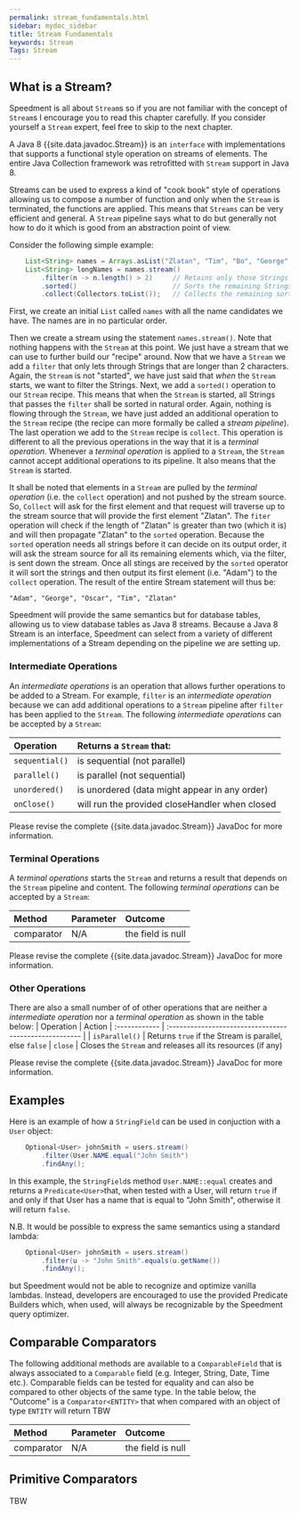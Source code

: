 ```yaml
---
permalink: stream_fundamentals.html
sidebar: mydoc_sidebar
title: Stream Fundamentals
keywords: Stream
Tags: Stream
---
```


## What is a Stream?
Speedment is all about `Stream`s so if you are not familiar with the concept of `Stream`s I encourage you to read this chapter carefully. If you consider yourself a `Stream` expert, feel free to skip to the next chapter.

A Java 8 {{site.data.javadoc.Stream}} is an `interface` with implementations that supports a functional style operation on streams of elements. The entire Java Collection framework was retrofitted with `Stream` support in Java 8.

Streams can be used to express a kind of "cook book" style of operations allowing us to compose a number of function and only when the `Stream` is terminated, the functions are applied. This means that `Streams` can be very efficient and general. A `Stream` pipeline says what to do but generally not how to do it which is good from an abstraction point of view.

Consider the following simple example:

``` java
    List<String> names = Arrays.asList("Zlatan", "Tim", "Bo", "George", "Adam", "Oscar");
    List<String> longNames = names.stream()
        .filter(n -> n.length() > 2)     // Retains only those Strings that are longer than 2 characters (i.e. "Bo" is dropped.
        .sorted()                        // Sorts the remaining Strings in natural order
        .collect(Collectors.toList());   // Collects the remaining sorted Strings in a List
```
First, we create an initial `List` called `names` with all the name candidates we have. The names are in no particular order.

Then we create a stream using the statement `names.stream()`. Note that nothing happens with the `Stream` at this point. We just have
a stream that we can use to further build our "recipe" around. Now that we have a `Stream` we add a `filter` that only lets through Strings
that are longer than 2 characters. Again, the `Stream` is not "started", we have just said that *when* the `Stream` starts, we want to filter
the Strings. Next, we add a `sorted()` operation to our `Stream` recipe. This means that when the `Stream` is started, all Strings that
passes the `filter` shall be sorted in natural order. Again, nothing is flowing through the `Stream`, we have just added an additional operation
to the `Stream` recipe (the recipe can more formally be called a *stream pipeline*). The last operation we add to the `Stream` recipe is `collect`. 
This operation is different to all the previous operations in the way that it is a *terminal operation*. 
Whenever a *terminal operation* is applied to a `Stream`, the `Stream` cannot accept additional operations to its pipeline. It also means that
the `Stream` is started.

It shall be noted that elements in a `Stream` are pulled by the *terminal operation* (i.e. the `collect` operation) and not pushed by the stream source.
So, `Collect` will ask for the first element and that request will traverse up to the stream source that will provide the first element "Zlatan".
The `fiter` operation will check if the length of "Zlatan" is greater than two (which it is) and will then propagate "Zlatan" to the `sorted` operation.
Because the `sorted` operation needs all strings before it can decide on its output order, it will ask the stream source for all its remaining elements
which, via the filter, is sent down the stream. Once all stings are received by the `sorted` operator it will sort the strings and then output
its first element (i.e. "Adam") to the `collect` operation. The result of the entire Stream statement will thus be:

``` shell
"Adam", "George", "Oscar", "Tim", "Zlatan"
```

Speedment will provide the same semantics but for database tables, allowing us to view database tables as Java 8 streams. 
Because a Java 8 Stream is an interface, Speedment can select from a variety of different implementations of a Stream depending 
on the pipeline we are setting up.


### Intermediate Operations
An *intermediate operations* is an operation that allows further operations to be added to a Stream. For example, `filter` is an *intermediate operation* because we can add additional operations to a `Stream` pipeline after `filter` has been applied to the `Stream`.
The following *intermediate operations* can be accepted by a `Stream`:

| Operation         | Returns a `Stream` that:
| :------------     | :----------------------------------------------------- |
| `sequential()`      | is sequential (not parallel)
| `parallel()`        | is parallel (not sequential)
| `unordered()`       | is unordered (data might appear in any order)
| `onClose()`         | will run the provided closeHandler when closed

Please revise the complete {{site.data.javadoc.Stream}} JavaDoc for more information.


### Terminal Operations
A *terminal operations* starts the `Stream` and returns a result that depends on the `Stream` pipeline and content.
The following *terminal operations* can be accepted by a `Stream`:

| Method       | Parameter | Outcome                                                |
| :----------  | :-------- | :----------------------------------------------------- |
| comparator   | N/A       | the field is null                                      |

Please revise the complete {{site.data.javadoc.Stream}} JavaDoc for more information.

### Other Operations
There are also a small number of of other operations that are neither a *intermediate operation* nor a *terminal operation* as shown in the table below:
| Operation         | Action
| :------------     | :----------------------------------------------------- |
| `isParallel()`      | Returns `true` if the Stream is parallel, else `false`
| `close`             | Closes the `Stream` and releases all its resources (if any)

Please revise the complete {{site.data.javadoc.Stream}} JavaDoc for more information.

## Examples

Here is an example of how a `StringField` can be used in conjuction with
a `User` object:

``` java
    Optional<User> johnSmith = users.stream()
        .filter(User.NAME.equal("John Smith")
        .findAny();
```
In this example, the `StringField`s method `User.NAME::equal` creates 
and returns a `Predicate<User>`that, when tested with a User, will 
return `true` if and only if that User has a name that is equal to "John Smith",
otherwise it will return `false`.

N.B. It would be possible to express the same semantics using a standard lambda:
``` java
    Optional<User> johnSmith = users.stream()
        .filter(u -> "John Smith".equals(u.getName())
        .findAny();
```
but Speedment would not be able to recognize and optimize vanilla lambdas. Instead,
developers are encouraged to use the provided Predicate Builders which, when used,
will always be recognizable by the Speedment query optimizer.


## Comparable Comparators
The following additional methods are available to a `ComparableField` that is
always associated to a `Comparable` field (e.g. Integer, String, Date, Time etc.).
Comparable fields can be tested for equality and can also be compared to other
 objects of the same type.
In the table below, the "Outcome" is a `Comparator<ENTITY>` that when compared with 
an object of type `ENTITY` will return TBW

| Method       | Parameter | Outcome                                                |
| :----------  | :-------- | :----------------------------------------------------- |
| comparator   | N/A       | the field is null                                      |



## Primitive Comparators
TBW

